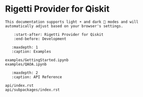 # Rigetti Provider for Qiskit

```{admonition} Note
This documentation supports light ☀️ and dark 🌙 modes and will automatically adjust based on your browser's settings.
```

```{include} ../README.md
    :start-after: Rigetti Provider for Qiskit
    :end-before: Development
```

```{toctree}
   :maxdepth: 1
   :caption: Examples
   
examples/GettingStarted.ipynb
examples/QAOA.ipynb
```

```{toctree}
   :maxdepth: 2
   :caption: API Reference
   
api/index.rst
api/subpackages/index.rst
```
